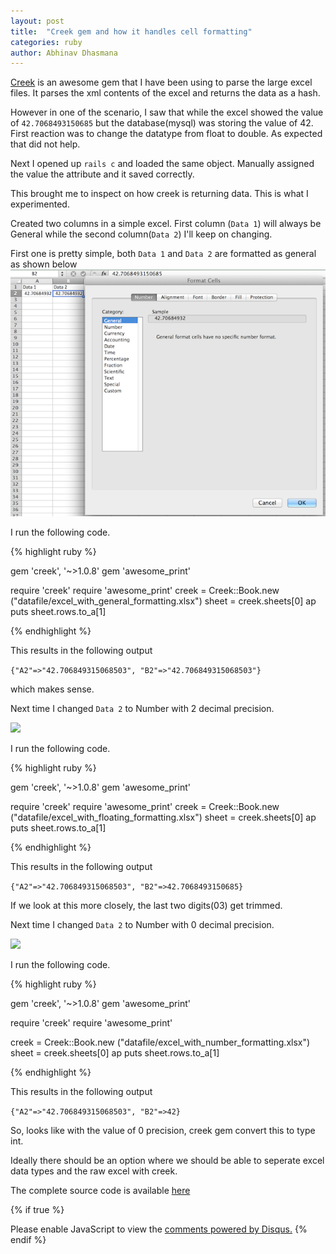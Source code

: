 ```yaml
---
layout: post
title:  "Creek gem and how it handles cell formatting"
categories: ruby
author: Abhinav Dhasmana
---
```


[Creek][creek-github] is an awesome gem that I have been using to parse the large excel files. It parses the xml contents of the excel and returns the data as a hash.

However in one of the scenario, I saw that while the excel showed the value of `42.7068493150685` but the database(mysql) was storing the value of 42. First reaction was to change the datatype from float to double. As expected that did not help.

Next I opened up `rails c` and loaded the same object. Manually assigned the value the attribute and it saved correctly.

This brought me to inspect on how creek is returning data. This is what I experimented.

Created two columns in a simple excel. First column (`Data 1`) will always be General while the second column(`Data 2`) I'll keep on changing.

First one is pretty simple, both `Data 1` and `Data 2` are formatted as general as shown below
![below](/images/blog/creek_excel/creek_general.png)

I run the following code.

{% highlight ruby %}


gem 'creek', '~>1.0.8'
gem 'awesome_print'

require 'creek'
require 'awesome_print'
creek = Creek::Book.new ("datafile/excel_with_general_formatting.xlsx")
sheet = creek.sheets[0]
ap puts sheet.rows.to_a[1]

{% endhighlight %}

This results in the following output

```{"A2"=>"42.706849315068503", "B2"=>"42.706849315068503"}```

which makes sense.


Next time I changed `Data 2` to Number with 2 decimal precision.

![](/images/blog/creek_excel/creek_floating.png)



I run the following code.

{% highlight ruby %}


gem 'creek', '~>1.0.8'
gem 'awesome_print'

require 'creek'
require 'awesome_print'
creek = Creek::Book.new ("datafile/excel_with_floating_formatting.xlsx")
sheet = creek.sheets[0]
ap puts sheet.rows.to_a[1]

{% endhighlight %}

This results in the following output

```{"A2"=>"42.706849315068503", "B2"=>42.7068493150685}```

If we look at this more closely, the last two digits(03) get trimmed.

Next time I changed `Data 2` to Number with 0 decimal precision.

![](/images/blog/creek_excel/creek_number.png)

I run the following code.

{% highlight ruby %}


gem 'creek', '~>1.0.8'
gem 'awesome_print'

require 'creek'
require 'awesome_print'

creek = Creek::Book.new ("datafile/excel_with_number_formatting.xlsx")
sheet = creek.sheets[0]
ap puts sheet.rows.to_a[1]

{% endhighlight %}

This results in the following output

```{"A2"=>"42.706849315068503", "B2"=>42}```

So, looks like with the value of 0 precision, creek gem convert this to type int.


Ideally there should be an option where we should be able to seperate excel data types and the raw excel with creek.

The complete source code is available [here][creek-example]

{% if true %}
  <div id="disqus_thread"></div>
  <script>
    var disqus_config = function () {

    this.page.url = "http://abhinavdhasmana.in/ruby/2015/09/14/ruby-creek-gem-and-excel-formatting.html"; // Replace PAGE_URL with your page's canonical URL variable
    this.page.identifier = "ruby/2015/09/14/ruby-creek-gem-and-excel-formatting.html";
    };

    (function() { // DON'T EDIT BELOW THIS LINE
      var d = document, s = d.createElement('script');
      s.src = '//abhinavdhasmana.disqus.com/embed.js';
      s.setAttribute('data-timestamp', +new Date());
      (d.head || d.body).appendChild(s);
      })();
  </script>
  <noscript>Please enable JavaScript to view the <a href="https://disqus.com/?ref_noscript" rel="nofollow">comments powered by Disqus.</a></noscript>
{% endif %}



[creek-github]: https://github.com/pythonicrubyist/creek
[creek-example]: https://github.com/abhinavdhasmana/creek_examples


